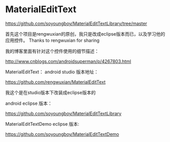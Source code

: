 # MaterialEditText

https://github.com/soyoungboy/MaterialEditTextLibrary/tree/master

首先这个项目是rengwuxian的原创，我只是改成eclipse版本而已，以及学习他的应用控件。
Thanks to rengwuxian for sharing

我的博客里面有针对这个控件使用的细节描述：

http://www.cnblogs.com/androidsuperman/p/4267803.html

MaterialEditText：
android studio 版本地址：

https://github.com/rengwuxian/MaterialEditText

我这个是在studio版本下改装成eclipse版本的

android eclipse 版本：

https://github.com/soyoungboy/MaterialEditTextLibrary

MaterialEditTextDemo eclipse 版本:

https://github.com/soyoungboy/MaterialEditTextDemo




